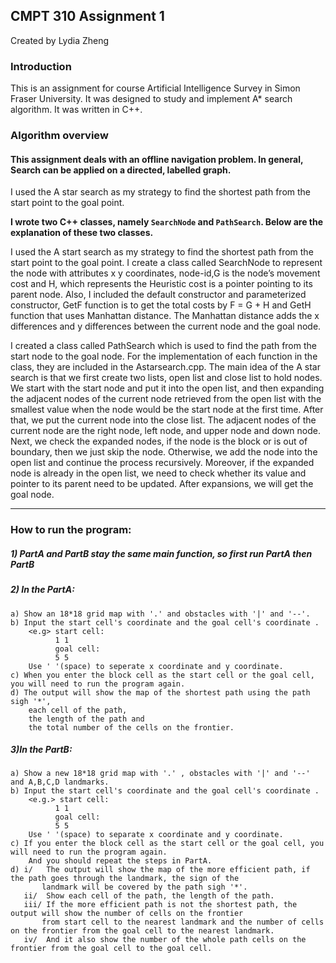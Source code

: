 ## CMPT 310 Assignment 1
Created by Lydia Zheng

### Introduction
This is an assignment for course Artificial Intelligence Survey in Simon Fraser University. It was designed to study and implement A* search algorithm. It was written in C++.

### Algorithm overview 
#### This assignment deals with an offline navigation problem. In general, Search can be applied on a directed, labelled graph.

I used the A star search as my strategy to find the shortest path from the start point to the goal point. 

**I wrote two C++ classes, namely `SearchNode` and `PathSearch`. Below are the explanation of these two classes.**


I used the A start search as my strategy to find the shortest path from the start point to the goal point. 
I create a class called SearchNode to represent the node with attributes x y coordinates, node-id,G is the node’s movement cost and H, which represents the Heuristic cost is a pointer pointing to its parent node. Also, I included the default constructor and parameterized constructor, GetF function is to get the total costs by F = G + H and GetH function that uses Manhattan distance. The Manhattan distance adds the x differences and y differences between the current node and the goal node. 


I created a class called PathSearch which is used to find the path from the start node to the goal node. For the implementation of each function in the class, they are included in the Astarsearch.cpp. The main idea of the A star search is that we first create two lists, open list and close list to hold nodes. We start with the start node and put it into the open list, and then expanding the adjacent nodes of the current node retrieved from the open list with the smallest value when the node would be the start node at the first time. After that, we put the current node into the close list. The adjacent nodes of the current node are the right node, left node, and upper node and down node. Next, we check the expanded nodes, if the node is the block or is out of boundary, then we just skip the node. Otherwise, we add the node into the open list and continue the process recursively. Moreover, if the expanded node is already in the open list, we need to check whether its value and pointer to its parent need to be updated. After expansions, we will get the goal node.



----------------------------------------------------------------------------------------------------------------
### How to run the program:
##### 1) PartA and PartB stay the same main function, so first run PartA then PartB

##### 2) In the PartA:
	a) Show an 18*18 grid map with '.' and obstacles with '|' and '--'.
	b) Input the start cell's coordinate and the goal cell's coordinate .
		<e.g> start cell:
			  1 1
			  goal cell:
			  5 5
		Use ' '(space) to seperate x coordinate and y coordinate.
	c) When you enter the block cell as the start cell or the goal cell, you will need to run the program again.
	d) The output will show the map of the shortest path using the path sigh '*',
		each cell of the path,
		the length of the path and
		the total number of the cells on the frontier.

##### 3)In the PartB:
	a) Show a new 18*18 grid map with '.' , obstacles with '|' and '--' and A,B,C,D landmarks.
	b) Input the start cell's coordinate and the goal cell's coordinate .
		<e.g.> start cell:
			  1 1
			  goal cell:
			  5 5
		Use ' '(space) to separate x coordinate and y coordinate.
	c) If you enter the block cell as the start cell or the goal cell, you will need to run the program again.
		And you should repeat the steps in PartA.
	d) i/   The output will show the map of the more efficient path, if the path goes through the landmark, the sign of the 
	       landmark will be covered by the path sigh '*'.
	   ii/  Show each cell of the path, the length of the path.
	   iii/ If the more efficient path is not the shortest path, the output will show the number of cells on the frontier 
	       from start cell to the nearest landmark and the number of cells on the frontier from the goal cell to the nearest landmark. 
	   iv/  And it also show the number of the whole path cells on the frontier from the goal cell to the goal cell.
		
